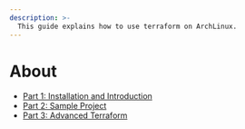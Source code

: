```yaml
---
description: >-
  This guide explains how to use terraform on ArchLinux.
---
```


# About
* [Part 1: Installation and Introduction](terraform_with_archlinux/part1_installation.md)
* [Part 2: Sample Project](part2_sample_project.md)
* [Part 3: Advanced Terraform](part3_advanced.md)
